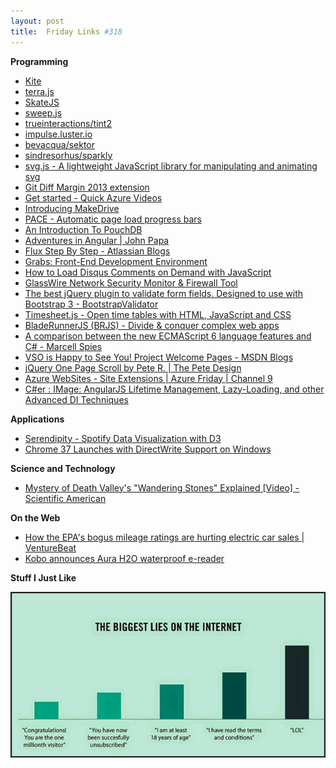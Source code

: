 ```yaml
---
layout: post
title:  Friday Links #318
---
```

**Programming**

  * [Kite](http://hiloki.github.io/kitecss/?utm_source=The+Web+Weekly+Newsletter&utm_campaign=b199d506d8-The_Web_Weekly_Edition_13&utm_medium=email&utm_term=0_8ad074a071-b199d506d8-100366213)
  * [terra.js](http://rileyjshaw.com/terra/)
  * [SkateJS](http://skatejs.github.io/?utm_source=javascriptweekly&utm_medium=email)
  * [sweep.js](http://rileyjshaw.com/sweep/)
  * [trueinteractions/tint2](https://github.com/trueinteractions/tint2)
  * [impulse.luster.io](http://impulse.luster.io/)
  * [bevacqua/sektor](https://github.com/bevacqua/sektor)
  * [sindresorhus/sparkly](https://github.com/sindresorhus/sparkly)
  * [svg.js - A lightweight JavaScript library for manipulating and animating svg](http://svgjs.com/)
  * [Git Diff Margin 2013 extension](http://visualstudiogallery.msdn.microsoft.com/cf49cf30-2ca6-4ea0-b7cc-6a8e0dadc1a8)
  * [Get started - Quick Azure Videos](http://azure.microsoft.com/en-us/get-started/)
  * [Introducing MakeDrive](http://blog.humphd.org/introducing-makedrive/)
  * [PACE - Automatic page load progress bars](http://github.hubspot.com/pace/docs/welcome/?utm_source=html5weekly&utm_medium=email)
  * [An Introduction To PouchDB](https://blog.engineyard.com/2014/an-introduction-to-pouchdb)
  * [Adventures in Angular | John Papa](http://www.johnpapa.net/adventures-in-angular/)
  * [Flux Step By Step - Atlassian Blogs](http://blogs.atlassian.com/2014/08/flux-architecture-step-by-step/)
  * [Grabs: Front-End Development Environment](http://grabs.in/)
  * [How to Load Disqus Comments on Demand with JavaScript](http://www.labnol.org/internet/load-disqus-comments-on-click/28653/)
  * [GlassWire Network Security Monitor & Firewall Tool](https://www.glasswire.com/)
  * [The best jQuery plugin to validate form fields. Designed to use with Bootstrap 3 - BootstrapValidator](http://bootstrapvalidator.com/)
  * [Timesheet.js - Open time tables with HTML, JavaScript and CSS](http://semu.github.io/timesheet.js/?utm_source=html5weekly&utm_medium=email)
  * [BladeRunnerJS (BRJS) - Divide & conquer complex web apps](http://bladerunnerjs.org/)
  * [A comparison between the new ECMAScript 6 language features and C# - Marcell Spies](http://mspi.es/blog/A-comparison-between-the-new-ECMAScript-6-language-features-and-C)
  * [VSO is Happy to See You! Project Welcome Pages - MSDN Blogs](http://blogs.msdn.com/b/slange/archive/2014/08/20/vso-is-happy-to-see-you-project-welcome-pages.aspx)
  * [jQuery One Page Scroll by Pete R. | The Pete Design](http://www.thepetedesign.com/demos/onepage_scroll_demo.html?utm_source=html5weekly&utm_medium=email)
  * [Azure WebSites - Site Extensions | Azure Friday | Channel 9](http://channel9.msdn.com/Shows/Azure-Friday/Azure-WebSites-Site-Extensions)
  * [C#er : IMage: AngularJS Lifetime Management, Lazy-Loading, and other Advanced DI Techniques](http://csharperimage.jeremylikness.com/2014/08/angularjs-lifetime-management-lazy.html)

**Applications**

  * [Serendipity - Spotify Data Visualization with D3](https://www.spotify.com/us/arts/serendipity/)
  * [Chrome 37 Launches with DirectWrite Support on Windows](http://thenextweb.com/google/2014/08/26/chrome-37-launches-directwrite-support-better-looking-fonts-windows-revamped-password-manager/?utm_source=html5weekly&utm_medium=email)

**Science and Technology**

  * [Mystery of Death Valley's "Wandering Stones" Explained [Video] - Scientific American](http://www.scientificamerican.com/article/mystery-of-death-valley-s-wandering-stones-explained-video/)

**On the Web**

  * [How the EPA's bogus mileage ratings are hurting electric car sales | VentureBeat](http://venturebeat.com/2014/08/21/how-the-epas-bogus-mileage-ratings-are-hurting-electric-car-sales/)
  * [Kobo announces Aura H2O waterproof e-reader](http://www.gizmag.com/kobo-aura-h2o/33547/)

**Stuff I Just Like**

  
[![BwNTOQzIgAAzavc](/cdn/images/blog/Windows-Live-Writer/Friday-Links-318_1005B/BwNTOQzIgAAzavc_thumb_2.png)](/cdn/images/blog/Windows-Live-Writer/Friday-Links-318_1005B/BwNTOQzIgAAzavc_6.png)
